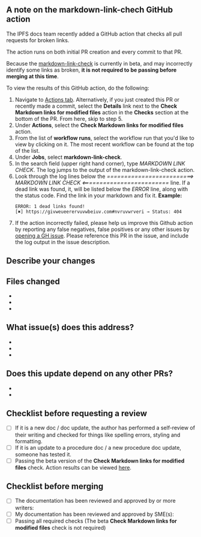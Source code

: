 <!-- 
Please feel free to delete this note AFTER reading through it :) 
!-->

## A note on the markdown-link-chech GitHub action

The IPFS docs team recently added a GitHub action that checks all pull requests for broken links.

The action runs on both initial PR creation and every commit to that PR.

Because the [markdown-link-check](https://github.com/ipfs/ipfs-docs/actions/workflows/action.yml) is currently in beta, and may incorrectly identify some links as broken, **it is not required to be passing before merging at this time**. 

To view the results of this GitHub action, do the following:

1. Navigate to [Actions tab](https://github.com/ipfs/ipfs-docs/actions). Alternatively, if you just created this PR or recently made a commit, select the **Details** link next to the **Check Markdown links for modified files** action in the **Checks** section at the bottom of the PR. From here, skip to step 5.
1. Under **Actions**, select the **Check Markdown links for modified files** action.
1. From the list of **workflow runs**, select the workflow run that you'd like to view by clicking on it. The most recent workflow can be found at the top of the list. 
1. Under **Jobs**, select **markdown-link-check**.
1. In the search field (upper right hand corner), type _MARKDOWN LINK CHECK_. The log jumps to the output of the markdown-link-check action.
1. Look through the log lines below the _=========================> MARKDOWN LINK CHECK <=========================_ line. 
   If a dead link was found, it, will be listed below the _ERROR_ line, along with the status code. Find the link in your markdown and fix it.
   **Example:**
   ``` 
   ERROR: 1 dead links found!
   [✖] https://givweueerervuvwbeiuv.com#nvruvwrveri → Status: 404
   ``` 
1. If the action incorrectly failed, please help us improve this Github action by reporting any false negatives, false positives or any other issues by [opening a GH issue](https://github.com/ipfs/ipfs-docs/issues/new/choose). Please reference this PR in the issue, and include the log output in the issue description.
<!-- 
Please feel free to delete everything above this comment line after reading the note on the markdown-link-chech GitHub action :) 
!-->


## Describe your changes
<!-- 
In a few sentences, described the changes made here, and why the changes are being made
!-->


## Files changed
<!-- 
Add the paths of the files that are being updated in this PR
!-->
- <!-- EXAMPLE: docs/install/ipfs-companion.md !-->
- 
- 

## What issue(s) does this address?

<!-- 
Add links to any issues that this PR addresses
!-->

- 
- 
- 

## Does this update depend on any other PRs?

<!-- 
Add links to any PRs that this PR depends on. For example, if this is a documentation update describing a new feature that imust be tested and merged before the documentation can be published, link to that PR here
!-->

- 
- 

## Checklist before requesting a review
- [ ] If it is a new doc / doc update, the author has performed a self-review of their writing and checked for things like spelling errors, styling and formatting.
- [ ] If it is an update to a procedure doc / a new procedure doc update, someone has tested it.
- [ ] Passing the beta version of the **Check Markdown links for modified files** check. Action results can be viewed [here](https://github.com/ipfs/ipfs-docs/actions/workflows/action.yml).

## Checklist before merging
- [ ] The documentation has been reviewed and approved by or more writers: <!-- Add the GH handles of one or more subject matter experts who have reviewed and approved this change for writing style, grammar, spelling, formatting, etc.. !--> 
- [ ] My documentation has been reviewed and approved by SME(s): <!-- Add the GH handles of one or more subject matter experts who have reviewed and approved this change for technical correctness. !--> 
- [ ] Passing all required checks (The beta **Check Markdown links for modified files** check is not required)
